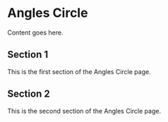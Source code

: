 # Angles Circle

Content goes here.

## Section 1

This is the first section of the Angles Circle page.

## Section 2

This is the second section of the Angles Circle page.

